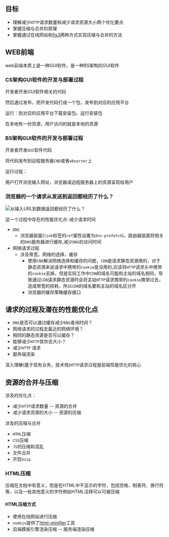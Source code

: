 ## 目标

* 理解减少`HTTP`请求数量和减少请求资源大小两个优化要点
* 掌握压缩与合并的原理
* 掌握通过在线网站和[fis3](http://fis.baidu.com/)两种方式实现压缩与合并的方法

## WEB前端

web前端本质上是一种GUI软件，是一种BS架构的GUI软件

### CS架构GUI软件的开发与部署过程

开发者开发GUI软件相关的代码

然后通过发布，把开发代码打成一个包，发布到对应的应用平台

运行：到对应的应用平台下载安装包，运行安装包

在本地有一份资源，用户访问的就是本地的资源

### BS架构GUI软件的开发与部署过程

开发者开发`GUI`软件代码

将代码发布到远程服务器`CND`或者`wbserver`上

运行过程：

用户打开浏览输入网址，浏览器请远程服务器上的资源呈现给用户

### 浏览器的一个请求从发送到返回都经历了什么？

![从输入URL到数据返回都经历了什么？](D:\00_workspace\00_mine\Performance_Optimization\doc\00_让页面速度飞起来WEB前端性能优化(mk)\从输入URL到数据返回都经历了什么？.png)

这一个过程中存在的性能优化点-减少请求时间

* `DNS`
  * 浏览器层面(`link`标签的`ref`属性设置为`dns-prefetch`)，路由器层面将相关的`DNS`服务器进行缓存,减少`DNS`的访问时间
* 网络请求过程
  * 涉及带宽，网络的选择，缓存
    * 使用`CND`解决网络选择和缓存的问题，`CDN`是请求静态资源用的，对于静态资源来说请求中携带的`cookie`是没用的,应该将`HTTP`请求头中携带的`cookie`去掉，但是实际工作中`CDN`的域名可能和主站的域名相同，导致通过`CDN`请求静态资源时会将主站`HTTP`请求携带的`cookie`携带过去，造成带宽的损耗，所以`CDN`的域名要和主站的域名区分开
    * 浏览器的缓存策略缓存接口





## 请求的过程及潜在的性能优化点

* `DNS`是否可以通过缓存减少`DNS`查询时间？
* 网络请求的过程走最近的网络环境？
* 相同的静态资源是否可以缓存？
* 能够减少`HTTP`其你去大小？
* 减少`HTTP` 请求
* 服务端渲染

深入理解(基于现有业务，技术栈)`HTTP`请求过程是前端性能优化的核心

## 资源的合并与压缩

涉及的优化点：

* 减少`HTTP`请求数量 -- 资源的合并
* 减少请求资源的大小 -- 资源的压缩

涉及的压缩与合并

* `HTML`压缩
* `CSS`压缩
* `JS`的压缩和混乱
* 文件合并
* 开启`Gzip`

### HTML压缩

压缩在文档中有意义，但是在HTML中不显示的字符，包括空格、制表符、换行符等，以及一些其他意义的字符例如HTML注释可以可被压缩

#### HTML压缩方式

* 使用在线网站进行压缩
* `nodejs`提供了[html-minifier](https://www.npmjs.com/package/html-minifier)工具
* 后端模板引擎渲染压缩 -- 服务端渲染压缩